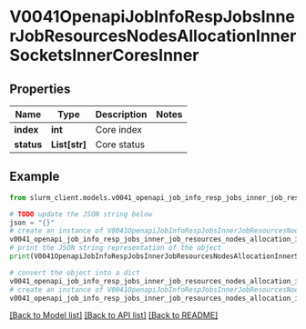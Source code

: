 # V0041OpenapiJobInfoRespJobsInnerJobResourcesNodesAllocationInnerSocketsInnerCoresInner


## Properties

Name | Type | Description | Notes
------------ | ------------- | ------------- | -------------
**index** | **int** | Core index | 
**status** | **List[str]** | Core status | 

## Example

```python
from slurm_client.models.v0041_openapi_job_info_resp_jobs_inner_job_resources_nodes_allocation_inner_sockets_inner_cores_inner import V0041OpenapiJobInfoRespJobsInnerJobResourcesNodesAllocationInnerSocketsInnerCoresInner

# TODO update the JSON string below
json = "{}"
# create an instance of V0041OpenapiJobInfoRespJobsInnerJobResourcesNodesAllocationInnerSocketsInnerCoresInner from a JSON string
v0041_openapi_job_info_resp_jobs_inner_job_resources_nodes_allocation_inner_sockets_inner_cores_inner_instance = V0041OpenapiJobInfoRespJobsInnerJobResourcesNodesAllocationInnerSocketsInnerCoresInner.from_json(json)
# print the JSON string representation of the object
print(V0041OpenapiJobInfoRespJobsInnerJobResourcesNodesAllocationInnerSocketsInnerCoresInner.to_json())

# convert the object into a dict
v0041_openapi_job_info_resp_jobs_inner_job_resources_nodes_allocation_inner_sockets_inner_cores_inner_dict = v0041_openapi_job_info_resp_jobs_inner_job_resources_nodes_allocation_inner_sockets_inner_cores_inner_instance.to_dict()
# create an instance of V0041OpenapiJobInfoRespJobsInnerJobResourcesNodesAllocationInnerSocketsInnerCoresInner from a dict
v0041_openapi_job_info_resp_jobs_inner_job_resources_nodes_allocation_inner_sockets_inner_cores_inner_from_dict = V0041OpenapiJobInfoRespJobsInnerJobResourcesNodesAllocationInnerSocketsInnerCoresInner.from_dict(v0041_openapi_job_info_resp_jobs_inner_job_resources_nodes_allocation_inner_sockets_inner_cores_inner_dict)
```
[[Back to Model list]](../README.md#documentation-for-models) [[Back to API list]](../README.md#documentation-for-api-endpoints) [[Back to README]](../README.md)


